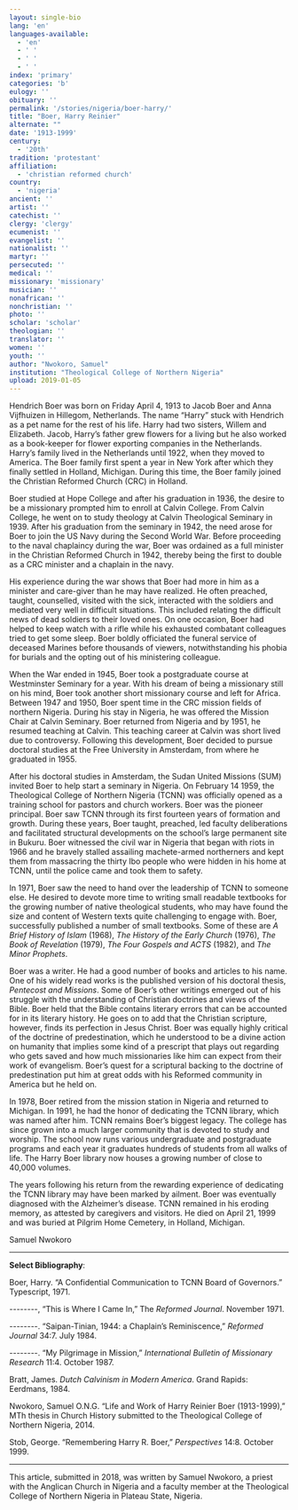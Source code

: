 ```yaml
---
layout: single-bio
lang: 'en'
languages-available:
  - 'en'
  - ' '
  - ' '
  - ' '
index: 'primary'
categories: 'b'
eulogy: ''
obituary: ''
permalink: '/stories/nigeria/boer-harry/'
title: "Boer, Harry Reinier"
alternate: ""
date: '1913-1999'
century:
  - '20th'                     
tradition: 'protestant'                       
affiliation:
  - 'christian reformed church'
country:
  - 'nigeria'
ancient: ''
artist: ''
catechist: ''
clergy: 'clergy'
ecumenist: ''
evangelist: ''
nationalist: ''
martyr: ''
persecuted: ''
medical: ''
missionary: 'missionary'
musician: ''
nonafrican: ''
nonchristian: ''
photo: ''
scholar: 'scholar'
theologian: ''
translator: ''
women: ''
youth: ''
author: "Nwokoro, Samuel"
institution: "Theological College of Northern Nigeria"
upload: 2019-01-05
---
```


Hendrich Boer was born on Friday April 4, 1913 to Jacob Boer and Anna Vijfhuizen in Hillegom, Netherlands. The name “Harry” stuck with Hendrich as a pet name for the rest of his life. Harry had two sisters, Willem and Elizabeth. Jacob, Harry’s father grew flowers for a living but he also worked as a book-keeper for flower exporting companies in the Netherlands. Harry’s family lived in the Netherlands until 1922, when they moved to America. The Boer family first spent a year in New York after which they finally settled in Holland, Michigan. During this time, the Boer family joined the Christian Reformed Church (CRC) in Holland.

Boer studied at Hope College and after his graduation in 1936, the desire to be a missionary prompted him to enroll at Calvin College. From Calvin College, he went on to study theology at Calvin Theological Seminary in 1939. After his graduation from the seminary in 1942, the need arose for Boer to join the US Navy during the Second World War. Before proceeding to the naval chaplaincy during the war, Boer was ordained as a full minister in the Christian Reformed Church in 1942, thereby being the first to double as a CRC minister and a chaplain in the navy.

His experience during the war shows that Boer had more in him as a minister and care-giver than he may have realized. He often preached, taught, counselled, visited with the sick, interacted with the soldiers and mediated very well in difficult situations. This included relating the difficult news of dead soldiers to their loved ones. On one occasion, Boer had helped to keep watch with a rifle while his exhausted combatant colleagues tried to get some sleep. Boer boldly officiated the funeral service of deceased Marines before thousands of viewers, notwithstanding his phobia for burials and the opting out of his ministering colleague.

When the War ended in 1945, Boer took a postgraduate course at Westminster Seminary for a year. With his dream of being a missionary still on his mind, Boer took another short missionary course and left for Africa. Between 1947 and 1950, Boer spent time in the CRC mission fields of northern Nigeria. During his stay in Nigeria, he was offered the Mission Chair at Calvin Seminary. Boer returned from Nigeria and by 1951, he resumed teaching at Calvin. This teaching career at Calvin was short lived due to controversy. Following this development, Boer decided to pursue doctoral studies at the Free University in Amsterdam, from where he graduated in 1955.

After his doctoral studies in Amsterdam, the Sudan United Missions (SUM) invited Boer to help start a seminary in Nigeria. On February 14 1959, the Theological College of Northern Nigeria (TCNN) was officially opened as a training school for pastors and church workers. Boer was the pioneer principal. Boer saw TCNN through its first fourteen years of formation and growth. During these years, Boer taught, preached, led faculty deliberations and facilitated structural developments on the school’s large permanent site in Bukuru. Boer witnessed the civil war in Nigeria that began with riots in 1966 and he bravely stalled assailing machete-armed northerners and kept them from massacring the thirty Ibo people who were hidden in his home at TCNN, until the police came and took them to safety.

In 1971, Boer saw the need to hand over the leadership of TCNN to someone else. He desired to devote more time to writing small readable textbooks for the growing number of native theological students, who may have found the size and content of Western texts quite challenging to engage with. Boer, successfully published a number of small textbooks. Some of these are *A Brief History of Islam* (1968), *The History of the Early Church* (1976), *The Book of Revelation* (1979), *The Four Gospels and ACTS* (1982), and *The Minor Prophets*.

Boer was a writer. He had a good number of books and articles to his name. One of his widely read works is the published version of his doctoral thesis, *Pentecost and Missions*. Some of Boer’s other writings emerged out of his struggle with the understanding of Christian doctrines and views of the Bible. Boer held that the Bible contains literary errors that can be accounted for in its literary history. He goes on to add that the Christian scripture, however, finds its perfection in Jesus Christ. Boer was equally highly critical of the doctrine of predestination, which he understood to be a divine action on humanity that implies some kind of a prescript that plays out regarding who gets saved and how much missionaries like him can expect from their work of evangelism. Boer’s quest for a scriptural backing to the doctrine of predestination put him at great odds with his Reformed community in America but he held on.

In 1978, Boer retired from the mission station in Nigeria and returned to Michigan. In 1991, he had the honor of dedicating the TCNN library, which was named after him. TCNN remains Boer’s biggest legacy. The college has since grown into a much larger community that is devoted to study and worship. The school now runs various undergraduate and postgraduate programs and each year it graduates hundreds of students from all walks of life. The Harry Boer library now houses a growing number of close to 40,000 volumes.   

The years following his return from the rewarding experience of dedicating the TCNN library may have been marked by ailment. Boer was eventually diagnosed with the Alzheimer’s disease. TCNN remained in his eroding memory, as attested by caregivers and visitors. He died on April 21, 1999 and was buried at Pilgrim Home Cemetery, in Holland, Michigan.

Samuel Nwokoro

---

**Select Bibliography**:

Boer, Harry. “A Confidential Communication to TCNN Board of Governors.” Typescript, 1971.

--------, “This is Where I Came In,” The *Reformed Journal*. November 1971.

--------. “Saipan-Tinian, 1944: a Chaplain’s Reminiscence,” *Reformed Journal* 34:7. July 1984.

--------. “My Pilgrimage in Mission,” *International Bulletin of Missionary Research* 11:4. October 1987.

Bratt, James. *Dutch Calvinism in Modern America*. Grand Rapids: Eerdmans, 1984.

Nwokoro, Samuel O.N.G. “Life and Work of Harry Reinier Boer (1913-1999),” MTh thesis in Church History submitted to the Theological College of Northern Nigeria, 2014.

Stob, George. “Remembering Harry R. Boer,” *Perspectives* 14:8. October 1999.

---

This article, submitted in 2018, was written by Samuel Nwokoro, a priest with the Anglican Church in Nigeria and a faculty member at the Theological College of Northern Nigeria in Plateau State, Nigeria.
